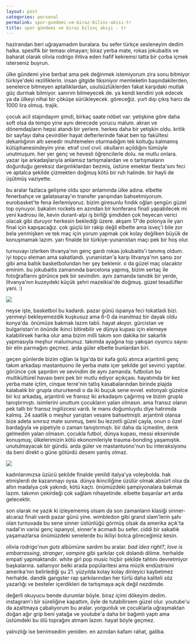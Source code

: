 ```yaml
---
layout: post
categories: personal
permalink: spor-gundemi-ve-biraz-bilinc-akisi-tr
title: spor gündemi ve biraz bilinç akışı - tr
---
```

hazirandan beri uğrayamadım buralara. bu sefer türkçe sesleneyim dedim halka. spesifik bir teması olmayan; biraz yerba mate, rokas jokubaitis ve baharat olarak olivia rodrigo ihtiva eden hafif kekremsi tatta bir çorba içmek isterseniz buyrun.

ülke gündemi yine berbat ama pek değinmek istemiyorum zira sonu bitmiyor türkiye'deki rezilliklerin. insan gitgide tiksiniyor memleketin başındakilerden, senelerce bitmeyen aptallıklardan, usulsüzlüklerden fakat karşıdaki mutlak güç durmak bilmiyor. sanırım bilmeyecek de. ya kendi kendini yok edecek ya da ülkeyi nihai bir çöküşe sürükleyecek. göreceğiz. yurt dışı çıkış harcı da 1000 lira olmuş. trajik.

çocuk acil stajındayım şimdi, birkaç saate nöbet var. yetişkine göre daha soft olsa da tempo yine aynı derecede yorucu malum. akran ve dönemdaşların hepsi atandı bir yerlere. herkes daha bir yetişkin oldu. kritik bir sayfayı daha çevirdiler hayat defterlerinde fakat ben tıp fakültesi dekanlığının altı senedir muhtemelen oturmadığım tek koltuğu kalmamış kütüphanesindeyim yine. etraf cıvıl cıvıl. okulların açıldığını tümüyle unutmuşum. her yer genç ve hevesli öğrencilerle dolu. ne mutlu onlara. yazar işe arkadaşlarıyla anlamsız tartışmalardan ve o tartışmaların doğurduğu gereksiz dargınlıklardan bezmiş, üstüne emektar fiesta'sını feci ve aptalca şekilde çizmekten doğmuş kötü bir ruh halinde. bir hayli de üşütmüş vaziyette.

bu aralar fazlaca gelişme oldu spor anlamında ülke adına. elbette fenerbahçe ve galatasaray'ın transfer yarışından bahsetmiyorum. eurobasket'te fena ilerlemiyoruz. bizim giresunlu fındık oğlan şengün güzel top oynuyor. bakalım rockets en azından bir konferans finali yapabilecek mi yeni kadrosu ile, kevin durant-alpi iş birliği şimdiden çok heyecan verici olacak gibi duruyor herkesin beklediği üzere. akşam 17'de polonya ile yarı final için kapışacağız. çok güçlü bir rakip değil elbette ama isveç'i bile zor bela yenmişken ve tek maç için yorum yapmak çok kolay değilken büyük de konuşmamak lazım. yarı finalde bir türkiye-yunanistan maçı pek bir hoş olur.

turnuvayı izlerken litvanya'nın genç gardı rokas jokubaitis'i tanımış oldum. iyi topçu eleman ama sakatlandı. yunanistan'a karşı litvanya'nın şansı zor gibi ama baltık basketbolundan her şey beklenir. o da güzel maç olacaktır eminim. bu jokubaitis zamanında barcelona yapmış, bizim sertaç ile fotoğraflarını görünce pek bir sevindim. aynı zamanda tanıdık bir yerde, litvanya'nın kuzeydeki küçük şehri mazeikiai'de doğmuş. güzel tesadüfler yani. :)

![]({{site.baseurl}}/images/rjss.jpg)

neyse işte, basketbol bu kadardı. pazar günü ispanya feci tokatladı bizi. yenmeyi bekleyemezdik kuşkusuz ama 6-0 da inanılmaz bir dayak oldu konya'da. önümüze bakmak lazım tabii. hayat akıyor. gürcistan ve bulgaristan'ın önünde ikinci bitirebilir ve dünya kupası için elemeye kalabilirsek harika olur ama bizim milli takım son dakika bir sakarlık yapmasıyla meşhur malumunuz. takımda ayağına top yakışan oyuncu sayısı bir elin parmağını geçmez. arda güler elbette bunlardan biri. 

geçen günlerde bizim oğlan la liga'da bir kafa golü atınca arjantinli genç takım arkadaşı mastantuono ile yerba mate içer şekilde gol sevinci yaptılar. görünce çok şaşırdım ve sevindim de aynı zamanda. futbolun bu multikültürel havası beni pek bir mutlu ediyor açıkçası. hayatımda bir kez yerba mate içtim, cinque terre'nin tatlış kasabalarından birinde plajda kalabalık bir grupla otururkendi o da iki buçuk sene evvel. estonyalı güzelce bir kız arkadaş, arjantinli ve fransız iki arkadaşını çağırmış ve bizim grupla tanıştırmıştı. isimlerini unuttum çocukların yalan olmasın. ama fransız olanın pek tatlı bir fransız ingilizcesi vardı. le mans doğumluydu diye hatrımda kalmış. 24 saatlik o meşhur yarıştan vesaire bahsetmişti. arjantinli olansa bize adeta sınırsız mate sunmuş, beni bu lezzetli güzel çayla, onun o özel bardağıyla ve pipetiyle o zaman tanıştırmıştı. bir daha da içmedim, denk gelmedim yalan olmasın. çocukla futbol, dünya kupası, messi ekseninde konuşmuş; ülkelerimizin kötü ekonomileriyle trauma-bonding yaşamıştık. unutulmayacak bir gündü. arda güler ve mastantuono'nun bu interaksiyonu da beni direkt o güne götürdü desem yanlış olmaz.

![]({{site.baseurl}}/images/agrm.jpg)

kadınlarımızsa üzücü şekilde finalde yenildi italya'ya voleybolda. hak etmişlerdi de kazanmayı oysa. dünya ikinciliğine üzülür olmak absürt olsa da altın madalya çok yakındı, kötü kaçtı. önümüzdeki şampiyonalara bakmak lazım. takımın çekirdeği çok sağlam nihayetinde. elbette başarılar art arda gelecektir.

son olarak ne yazık ki izleyememiş olsam da son zamanların klasiği sinner-alcaraz finali vardı pazar günü yine. wimbledon gibi grand slam'lerin şahı olan turnuvada bu sene sinner üstünlüğü görmüş olsak da amerika açık'ta nadal'ın varisi genç ispanyol, sinner'e acımadı bu sefer. ciddi bir sakatlık yaşamazlarsa önümüzdeki senelerde bu ikiliyi bolca göreceğimiz kesin.

olivia rodrigo'nun _guts_ albümüne sardım bu aralar. _bad idea right?_, _love is embarrassing_, _stranger_, _vampire_ gibi şarkılar çok dolandı dilime. herhalde empati yapmaktandır. white girl pop music hiçbir şekilde tahtını devretmiyor başkalarına. sallanıyor belki arada popülaritesi ama müzik endüstrisini amerika'nın belirlediği şu 21. yüzyılda kolay kolay dinleyici kaybetmez herhalde. dandik gangster rap şarkılarından her türlü daha kaliteli söz yazarlığı ve besteler içerdikleri de tartışmaya açık değil nezdimde.

değerli okuyucu bende durumlar böyle. biraz içimi dökeyim dedim. instagram'ı bir süreliğine kapattım, öyle de tutabilirsem güzel olur. youtube'u da azaltmaya çabalıyorum bu aralar. yorgunluk ve çocuklarla uğraşmaktan doğan ağır grip beni yatağa ve youtube'a daha bir bağımlı yaptı ama üstümdeki bu ölü toprağını atmam lazım. hayat böyle geçmez.

yalnızlığı ise benimsedim yeniden. en azından kafam rahat, galiba.
